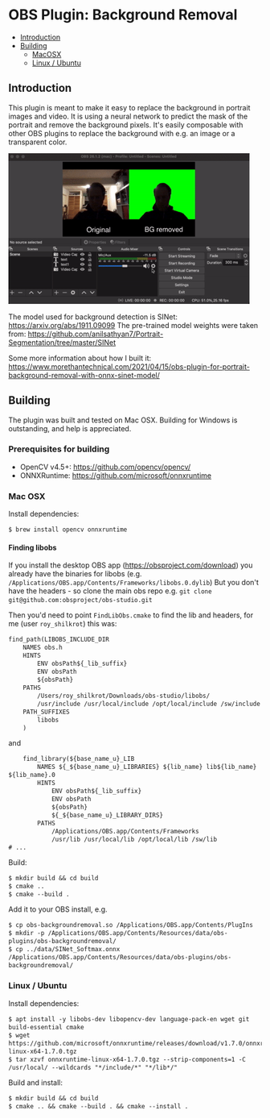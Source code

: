 # OBS Plugin: Background Removal

- [Introduction](#introduction)
- [Building](#building)
  - [MacOSX](#mac-osx)
  - [Linux / Ubuntu](#linux--ubuntu)

## Introduction

This plugin is meant to make it easy to replace the background in portrait images and video.
It is using a neural network to predict the mask of the portrait and remove the background pixels.
It's easily composable with other OBS plugins to replace the background with e.g. an image or
a transparent color.

![](demo.gif)

The model used for background detection is SINet: https://arxiv.org/abs/1911.09099
The pre-trained model weights were taken from: https://github.com/anilsathyan7/Portrait-Segmentation/tree/master/SINet

Some more information about how I built it: https://www.morethantechnical.com/2021/04/15/obs-plugin-for-portrait-background-removal-with-onnx-sinet-model/

## Building

The plugin was built and tested on Mac OSX. Building for Windows is outstanding, and help is appreciated.

### Prerequisites for building
- OpenCV v4.5+: https://github.com/opencv/opencv/
- ONNXRuntime: https://github.com/microsoft/onnxruntime

### Mac OSX

Install dependencies:
```
$ brew install opencv onnxruntime
```

#### Finding libobs

If you install the desktop OBS app (https://obsproject.com/download) you already have the binaries for libobs (e.g. `/Applications/OBS.app/Contents/Frameworks/libobs.0.dylib`)
But you don't have the headers - so clone the main obs repo e.g. `git clone git@github.com:obsproject/obs-studio.git`

Then you'd need to point `FindLibObs.cmake` to find the lib and headers, for me (user `roy_shilkrot`) this was:
```
find_path(LIBOBS_INCLUDE_DIR
	NAMES obs.h
	HINTS
		ENV obsPath${_lib_suffix}
		ENV obsPath
		${obsPath}
	PATHS
		/Users/roy_shilkrot/Downloads/obs-studio/libobs/
		/usr/include /usr/local/include /opt/local/include /sw/include
	PATH_SUFFIXES
		libobs
	)
```
and
```
	find_library(${base_name_u}_LIB
		NAMES ${_${base_name_u}_LIBRARIES} ${lib_name} lib${lib_name} ${lib_name}.0
		HINTS
			ENV obsPath${_lib_suffix}
			ENV obsPath
			${obsPath}
			${_${base_name_u}_LIBRARY_DIRS}
		PATHS
			/Applications/OBS.app/Contents/Frameworks
			/usr/lib /usr/local/lib /opt/local/lib /sw/lib
# ...
```

Build:
```
$ mkdir build && cd build
$ cmake ..
$ cmake --build .
```

Add it to your OBS install, e.g.
```
$ cp obs-backgroundremoval.so /Applications/OBS.app/Contents/PlugIns
$ mkdir -p /Applications/OBS.app/Contents/Resources/data/obs-plugins/obs-backgroundremoval/
$ cp ../data/SINet_Softmax.onnx /Applications/OBS.app/Contents/Resources/data/obs-plugins/obs-backgroundremoval/
```

### Linux / Ubuntu

Install dependencies:
```
$ apt install -y libobs-dev libopencv-dev language-pack-en wget git build-essential cmake
$ wget https://github.com/microsoft/onnxruntime/releases/download/v1.7.0/onnxruntime-linux-x64-1.7.0.tgz
$ tar xzvf onnxruntime-linux-x64-1.7.0.tgz --strip-components=1 -C /usr/local/ --wildcards "*/include/*" "*/lib*/"
```

Build and install:
```
$ mkdir build && cd build
$ cmake .. && cmake --build . && cmake --install .
```
